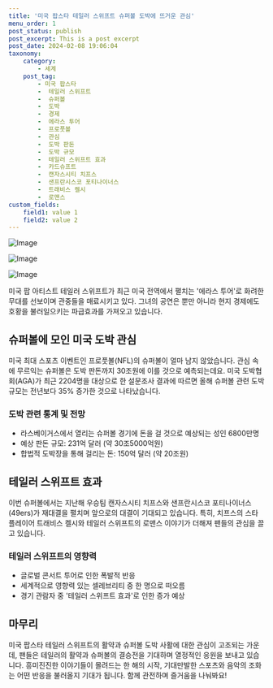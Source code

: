 ```yaml
---
title: '미국 팝스타 테일러 스위프트 슈퍼볼 도박에 뜨거운 관심'
menu_order: 1
post_status: publish
post_excerpt: This is a post excerpt
post_date: 2024-02-08 19:06:04
taxonomy:
    category:
        - 세계
    post_tag:
        - 미국 팝스타
        -  테일러 스위프트
        -  슈퍼볼
        -  도박
        -  경제
        -  에라스 투어
        -  프로풋볼
        -  관심
        -  도박 판돈
        -  도박 규모
        -  테일러 스위프트 효과
        -  카드슈프트
        -  캔자스시티 치프스
        -  샌프란시스코 포티나이너스
        -  트래비스 켈시
        -  로맨스
custom_fields:
    field1: value 1
    field2: value 2
---
```


![Image](https://imgnews.pstatic.net/image/016/2024/02/08/20230908000661_0_20240208133001443.jpg?type=w647)

![Image](https://imgnews.pstatic.net/image/016/2024/02/08/20240208000417_0_20240208133001446.jpg?type=w647)

![Image](https://imgnews.pstatic.net/image/016/2024/02/08/20240208000418_0_20240208133001449.jpg?type=w647)

미국 팝 아티스트 테일러 스위프트가 최근 미국 전역에서 펼치는 '에라스 투어'로 화려한 무대를 선보이며 관중들을 매료시키고 있다. 그녀의 공연은 뿐만 아니라 현지 경제에도 호황을 불러일으키는 파급효과를 가져오고 있습니다.
## 슈퍼볼에 모인 미국 도박 관심
미국 최대 스포츠 이벤트인 프로풋볼(NFL)의 슈퍼볼이 얼마 남지 않았습니다. 관심 속에 무르익는 슈퍼볼은 도박 판돈까지 30조원에 이를 것으로 예측되는데요. 미국 도박협회(AGA)가 최근 2204명을 대상으로 한 설문조사 결과에 따르면 올해 슈퍼볼 관련 도박 규모는 전년보다 35% 증가한 것으로 나타났습니다.
### 도박 관련 통계 및 전망
- 라스베이거스에서 열리는 슈퍼볼 경기에 돈을 걸 것으로 예상되는 성인 6800만명
- 예상 판돈 규모: 231억 달러 (약 30조5000억원)
- 합법적 도박장을 통해 걸리는 돈: 150억 달러 (약 20조원)
## 테일러 스위프트 효과
이번 슈퍼볼에서는 지난해 우승팀 캔자스시티 치프스와 샌프란시스코 포티나이너스(49ers)가 재대결을 펼치며 앞으로의 대결이 기대되고 있습니다. 특히, 치프스의 스타 플레이어 트래비스 켈시와 테일러 스위프트의 로맨스 이야기가 더해져 팬들의 관심을 끌고 있습니다.
### 테일러 스위프트의 영향력
- 글로벌 콘서트 투어로 인한 폭발적 반응
- 세계적으로 영향력 있는 셀레브리티 중 한 명으로 떠오름
- 경기 관람자 중 '테일러 스위프트 효과'로 인한 증가 예상
## 마무리
미국 팝스타 테일러 스위프트의 활약과 슈퍼볼 도박 사활에 대한 관심이 고조되는 가운데, 팬들은 테일러의 활약과 슈퍼볼의 결승전을 기대하며 열정적인 응원을 보내고 있습니다. 흥미진진한 이야기들이 몰려드는 한 해의 시작, 기대만발한 스포츠와 음악의 조화는 어떤 반응을 불러올지 기대가 됩니다. 함께 관전하며 즐거움을 나눠봐요!
